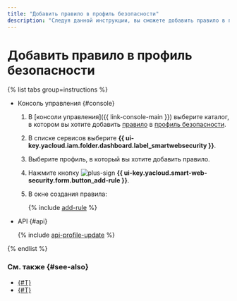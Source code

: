 ```yaml
---
title: "Добавить правило в профиль безопасности"
description: "Следуя данной инструкции, вы сможете добавить правило в профиль безопасности."
---
```


# Добавить правило в профиль безопасности

{% list tabs group=instructions %}

- Консоль управления {#console}

  1. В [консоли управления]({{ link-console-main }}) выберите каталог, в котором вы хотите добавить [правило](../concepts/rules.md) в [профиль безопасности](../concepts/profiles.md).
  1. В списке сервисов выберите **{{ ui-key.yacloud.iam.folder.dashboard.label_smartwebsecurity }}**.
  1. Выберите профиль, в который вы хотите добавить правило.
  1. Нажмите кнопку ![plus-sign](../../_assets/console-icons/plus.svg) **{{ ui-key.yacloud.smart-web-security.form.button_add-rule }}**.
  1. В окне создания правила:

      {% include [add-rule](../../_includes/smartwebsecurity/add-rule.md) %}

- API {#api}

  {% include [api-profile-update](../../_includes/smartwebsecurity/api-profile-update.md) %}

{% endlist %}

### См. также {#see-also}

* [{#T}](rule-update.md)
* [{#T}](rule-delete.md)
